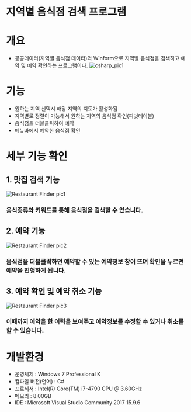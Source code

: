# 지역별 음식점 검색 프로그램

# 개요
- 공공데이터(지역별 음식점 데이터)와 Winform으로 지역별 음식점을 검색하고 예약 및 예약 확인하는 프로그램이다.
![csharp_pic1](https://user-images.githubusercontent.com/49540920/61341476-66c5d700-a881-11e9-96a2-06ff7d4b8fa9.png)

# 기능
- 원하는 지역 선택시 해당 지역의 지도가 활성화됨
- 지역별로 정렬이 가능해서 원하는 지역의 음식점 확인(피벗테이블)
- 음식점을 더블클릭하여 예약
- 메뉴바에서 예약한 음식점 확인

# 세부 기능 확인

## 1. 맛집 검색 기능
![Restaurant Finder pic1](https://user-images.githubusercontent.com/49540920/61341992-9d045600-a883-11e9-8902-4bd6327b2c9b.png)
### 음식종류와 키워드를 통해 음식점을 검색할 수 있습니다.


## 2. 예약 기능
![Restaurant Finder pic2](https://user-images.githubusercontent.com/49540920/61341990-9d045600-a883-11e9-9b7d-d56f720efdaf.png)
### 음식점을 더블클릭하면 예약할 수 있는 예약정보 창이 뜨며 확인을 누르면 예약을 진행하게 됩니다.


## 3. 예약 확인 및 예약 취소 기능
![Restaurant Finder pic3](https://user-images.githubusercontent.com/49540920/61341991-9d045600-a883-11e9-9a65-a8b69d614ada.png)
### 이때까지 예약을 한 이력을 보여주고 예약정보를 수정할 수 있거나 취소를 할 수 있습니다.


# 개발환경
- 운영체제 : Windows 7 Professional K
- 컴파일 버전(언어) : C#
- 프로세서 : Intel(R) Core(TM) i7-4790 CPU ＠ 3.60GHz
- 메모리 : 8.00GB
- IDE : Microsoft Visual Studio Community 2017 15.9.6


